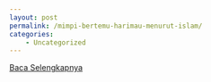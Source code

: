 ```yaml
---
layout: post
permalink: /mimpi-bertemu-harimau-menurut-islam/
categories:
    - Uncategorized
---
```


[Baca Selengkapnya](/07)